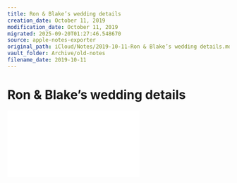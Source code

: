 ```yaml
---
title: Ron & Blake’s wedding details
creation_date: October 11, 2019
modification_date: October 11, 2019
migrated: 2025-09-20T01:27:46.548670
source: apple-notes-exporter
original_path: iCloud/Notes/2019-10-11-Ron & Blake’s wedding details.md
vault_folder: Archive/old-notes
filename_date: 2019-10-11
---
```



# Ron & Blake’s wedding details 



![Ron-&-Blake’s-wedding-details-0-Safari---Oct-11,-2019-at-1051-AM.pdf](attachments/Ron-&-Blake’s-wedding-details-0-Safari---Oct-11,-2019-at-1051-AM.pdf)